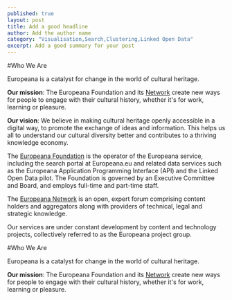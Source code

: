 ```yaml
---
published: true
layout: post
title: Add a good headline
author: Add the author name
category: "Visualisation,Search,Clustering,Linked Open Data"
excerpt: Add a good summary for your post
---
```


#Who We Are

Europeana is a catalyst for change in the world of cultural heritage.

**Our mission**: The Europeana Foundation and its [Network](http://europeana.eu/) create new ways for people to engage with their cultural history, whether it's for work, learning or pleasure.

**Our vision**: We believe in making cultural heritage openly accessible in a digital way, to promote the exchange of ideas and information. This helps us all to understand our cultural diversity better and contributes to a thriving knowledge economy.

The [Europeana Foundation](http://europeana.eu) is the operator of the Europeana service, including the search portal at Europeana.eu and related data services such as the Europeana Application Programming Interface (API) and the Linked Open Data pilot. The Foundation is governed by an Executive Committee and Board, and employs full-time and part-time staff.

The [Europeana Network](http://europeana.eu) is an open, expert forum comprising content holders and aggregators along with providers of technical, legal and strategic knowledge.

Our services are under constant development by content and technology projects, collectively referred to as the Europeana project group.

#Who We Are
 
Europeana is a catalyst for change in the world of cultural heritage.
 
**Our mission**: The Europeana Foundation and its [Network](http://europeana.eu/) create new ways for people to engage with their cultural history, whether it's for work, learning or pleasure.
